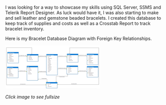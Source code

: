 

I was looking for a way to showcase my skills using SQL Server, SSMS and Telerik Report Designer.  As luck would have it, I was also starting to make and sell leather and gemstone beaded bracelets.  I created this database to keep track of supplies and costs as well as a Crosstab Report to track bracelet inventory.


Here is my Bracelet Database Diagram with Foreign Key Relationships.

[![Bracelet Database Diagram](images/DatabaseDiagramwithFK-thumb.png)](images/DatabaseDiagramwithFK-full.png)


_Click image to see fullsize_















